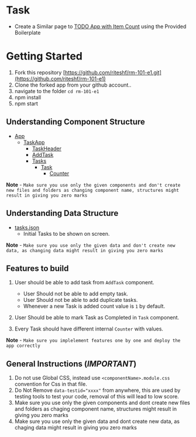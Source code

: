 # Task

- Create a Similar page to [TODO App with Item Count](https://rct-101-e1.herokuapp.com/) using the Provided Boilerplate

# Getting Started

1. Fork this repository [https://github.com/riteshf/rm-101-e1.git](https://github.com/riteshf/rm-101-e1)
2. Clone the forked app from your github account..
3. navigate to the folder `cd rm-101-e1`
4. npm install
5. npm start

## Understanding Component Structure

- [App](./src/App.js)
  - [TaskApp](./src/components/TaskApp.jsx)
    - [TaskHeader](./src/components/TaskHeader/TaskHeader.jsx)
    - [AddTask](./src/components/AddTask/AddTask.jsx)
    - [Tasks](./src/components/Tasks/Tasks.jsx)
      - [Task](./src/components/Tasks/Task/Task.jsx)
        - [Counter](./src/components/Tasks/Task/Counter/Counter.jsx)

**Note** - `Make sure you use only the given components and don't create new files and folders as changing component name, structures might result in giving you zero marks`

## Understanding Data Structure

- [tasks.json](./src/data/tasks.json)
  - Initial Tasks to be shown on screen.

**Note** - `Make sure you use only the given data and don't create new data, as changing data might result in giving you zero marks`

## Features to build

1. User should be able to add task from `AddTask` component.

   - User Should not be able to add empty task.
   - User Should not be able to add duplicate tasks.
   - Whenever a new Task is added count value is `1` by default.

2. User Should be able to mark Task as Completed in `Task` component.
3. Every Task should have different internal `Counter` with values.

**Note** - `Make sure you implelement features one by one and deploy the app correctly`

## General Instructions (**_IMPORTANT_**)

1. Do not use Global CSS, instead use `<componentName>.module.css` convention for Css in that file.
2. Do Not Remove `data-testid="xxxx"` from anywhere, this are used by testing tools to test your code, removal of this will lead to low score.
3. Make sure you use only the given components and dont create new files and folders as chaging component name, structures might result in giving you zero marks
4. Make sure you use only the given data and dont create new data, as chaging data might result in giving you zero marks
